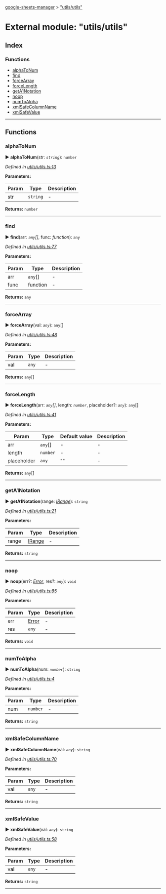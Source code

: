 [google-sheets-manager](../README.md) > ["utils/utils"](../modules/_utils_utils_.md)



# External module: "utils/utils"

## Index

### Functions

* [alphaToNum](_utils_utils_.md#alphatonum)
* [find](_utils_utils_.md#find)
* [forceArray](_utils_utils_.md#forcearray)
* [forceLength](_utils_utils_.md#forcelength)
* [getA1Notation](_utils_utils_.md#geta1notation)
* [noop](_utils_utils_.md#noop)
* [numToAlpha](_utils_utils_.md#numtoalpha)
* [xmlSafeColumnName](_utils_utils_.md#xmlsafecolumnname)
* [xmlSafeValue](_utils_utils_.md#xmlsafevalue)



---
## Functions
<a id="alphatonum"></a>

###  alphaToNum

► **alphaToNum**(str: *`string`*): `number`




*Defined in [utils/utils.ts:13](https://github.com/AbdelrahmanRamadan/google-sheets-manager/blob/06574e0/src/utils/utils.ts#L13)*



**Parameters:**

| Param | Type | Description |
| ------ | ------ | ------ |
| str | `string`   |  - |





**Returns:** `number`





___

<a id="find"></a>

###  find

► **find**(arr: *`any`[]*, func: *function*): `any`




*Defined in [utils/utils.ts:77](https://github.com/AbdelrahmanRamadan/google-sheets-manager/blob/06574e0/src/utils/utils.ts#L77)*



**Parameters:**

| Param | Type | Description |
| ------ | ------ | ------ |
| arr | `any`[]   |  - |
| func | function   |  - |





**Returns:** `any`





___

<a id="forcearray"></a>

###  forceArray

► **forceArray**(val: *`any`*): `any`[]




*Defined in [utils/utils.ts:48](https://github.com/AbdelrahmanRamadan/google-sheets-manager/blob/06574e0/src/utils/utils.ts#L48)*



**Parameters:**

| Param | Type | Description |
| ------ | ------ | ------ |
| val | `any`   |  - |





**Returns:** `any`[]





___

<a id="forcelength"></a>

###  forceLength

► **forceLength**(arr: *`any`[]*, length: *`number`*, placeholder?: *`any`*): `any`[]




*Defined in [utils/utils.ts:41](https://github.com/AbdelrahmanRamadan/google-sheets-manager/blob/06574e0/src/utils/utils.ts#L41)*



**Parameters:**

| Param | Type | Default value | Description |
| ------ | ------ | ------ | ------ |
| arr | `any`[]  | - |   - |
| length | `number`  | - |   - |
| placeholder | `any`  | &quot;&quot; |   - |





**Returns:** `any`[]





___

<a id="geta1notation"></a>

###  getA1Notation

► **getA1Notation**(range: *[IRange](../interfaces/_utils_type_alias_.irange.md)*): `string`




*Defined in [utils/utils.ts:21](https://github.com/AbdelrahmanRamadan/google-sheets-manager/blob/06574e0/src/utils/utils.ts#L21)*



**Parameters:**

| Param | Type | Description |
| ------ | ------ | ------ |
| range | [IRange](../interfaces/_utils_type_alias_.irange.md)   |  - |





**Returns:** `string`





___

<a id="noop"></a>

###  noop

► **noop**(err?: *[Error](../classes/_utils_errors_.invalidsheetid.md#error)*, res?: *`any`*): `void`




*Defined in [utils/utils.ts:85](https://github.com/AbdelrahmanRamadan/google-sheets-manager/blob/06574e0/src/utils/utils.ts#L85)*



**Parameters:**

| Param | Type | Description |
| ------ | ------ | ------ |
| err | [Error](../classes/_utils_errors_.invalidsheetid.md#error)   |  - |
| res | `any`   |  - |





**Returns:** `void`





___

<a id="numtoalpha"></a>

###  numToAlpha

► **numToAlpha**(num: *`number`*): `string`




*Defined in [utils/utils.ts:4](https://github.com/AbdelrahmanRamadan/google-sheets-manager/blob/06574e0/src/utils/utils.ts#L4)*



**Parameters:**

| Param | Type | Description |
| ------ | ------ | ------ |
| num | `number`   |  - |





**Returns:** `string`





___

<a id="xmlsafecolumnname"></a>

###  xmlSafeColumnName

► **xmlSafeColumnName**(val: *`any`*): `string`




*Defined in [utils/utils.ts:70](https://github.com/AbdelrahmanRamadan/google-sheets-manager/blob/06574e0/src/utils/utils.ts#L70)*



**Parameters:**

| Param | Type | Description |
| ------ | ------ | ------ |
| val | `any`   |  - |





**Returns:** `string`





___

<a id="xmlsafevalue"></a>

###  xmlSafeValue

► **xmlSafeValue**(val: *`any`*): `string`




*Defined in [utils/utils.ts:58](https://github.com/AbdelrahmanRamadan/google-sheets-manager/blob/06574e0/src/utils/utils.ts#L58)*



**Parameters:**

| Param | Type | Description |
| ------ | ------ | ------ |
| val | `any`   |  - |





**Returns:** `string`





___


